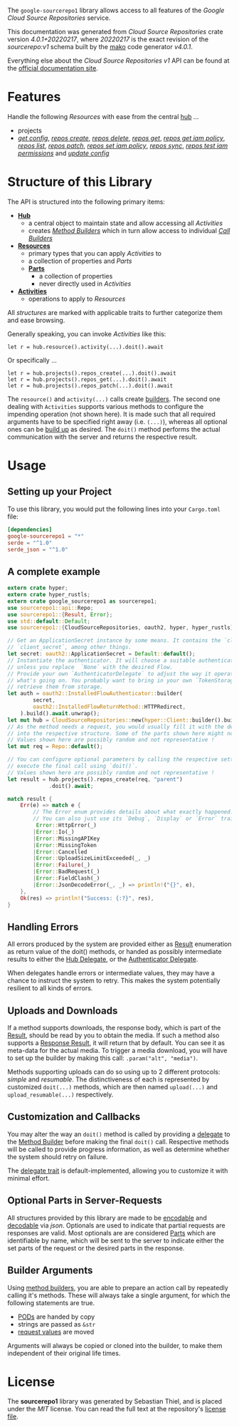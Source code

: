 <!---
DO NOT EDIT !
This file was generated automatically from 'src/generator/templates/api/README.md.mako'
DO NOT EDIT !
-->
The `google-sourcerepo1` library allows access to all features of the *Google Cloud Source Repositories* service.

This documentation was generated from *Cloud Source Repositories* crate version *4.0.1+20220217*, where *20220217* is the exact revision of the *sourcerepo:v1* schema built by the [mako](http://www.makotemplates.org/) code generator *v4.0.1*.

Everything else about the *Cloud Source Repositories* *v1* API can be found at the
[official documentation site](https://cloud.google.com/source-repositories/docs/apis).
# Features

Handle the following *Resources* with ease from the central [hub](https://docs.rs/google-sourcerepo1/4.0.1+20220217/google_sourcerepo1/CloudSourceRepositories) ... 

* projects
 * [*get config*](https://docs.rs/google-sourcerepo1/4.0.1+20220217/google_sourcerepo1/api::ProjectGetConfigCall), [*repos create*](https://docs.rs/google-sourcerepo1/4.0.1+20220217/google_sourcerepo1/api::ProjectRepoCreateCall), [*repos delete*](https://docs.rs/google-sourcerepo1/4.0.1+20220217/google_sourcerepo1/api::ProjectRepoDeleteCall), [*repos get*](https://docs.rs/google-sourcerepo1/4.0.1+20220217/google_sourcerepo1/api::ProjectRepoGetCall), [*repos get iam policy*](https://docs.rs/google-sourcerepo1/4.0.1+20220217/google_sourcerepo1/api::ProjectRepoGetIamPolicyCall), [*repos list*](https://docs.rs/google-sourcerepo1/4.0.1+20220217/google_sourcerepo1/api::ProjectRepoListCall), [*repos patch*](https://docs.rs/google-sourcerepo1/4.0.1+20220217/google_sourcerepo1/api::ProjectRepoPatchCall), [*repos set iam policy*](https://docs.rs/google-sourcerepo1/4.0.1+20220217/google_sourcerepo1/api::ProjectRepoSetIamPolicyCall), [*repos sync*](https://docs.rs/google-sourcerepo1/4.0.1+20220217/google_sourcerepo1/api::ProjectRepoSyncCall), [*repos test iam permissions*](https://docs.rs/google-sourcerepo1/4.0.1+20220217/google_sourcerepo1/api::ProjectRepoTestIamPermissionCall) and [*update config*](https://docs.rs/google-sourcerepo1/4.0.1+20220217/google_sourcerepo1/api::ProjectUpdateConfigCall)




# Structure of this Library

The API is structured into the following primary items:

* **[Hub](https://docs.rs/google-sourcerepo1/4.0.1+20220217/google_sourcerepo1/CloudSourceRepositories)**
    * a central object to maintain state and allow accessing all *Activities*
    * creates [*Method Builders*](https://docs.rs/google-sourcerepo1/4.0.1+20220217/google_sourcerepo1/client::MethodsBuilder) which in turn
      allow access to individual [*Call Builders*](https://docs.rs/google-sourcerepo1/4.0.1+20220217/google_sourcerepo1/client::CallBuilder)
* **[Resources](https://docs.rs/google-sourcerepo1/4.0.1+20220217/google_sourcerepo1/client::Resource)**
    * primary types that you can apply *Activities* to
    * a collection of properties and *Parts*
    * **[Parts](https://docs.rs/google-sourcerepo1/4.0.1+20220217/google_sourcerepo1/client::Part)**
        * a collection of properties
        * never directly used in *Activities*
* **[Activities](https://docs.rs/google-sourcerepo1/4.0.1+20220217/google_sourcerepo1/client::CallBuilder)**
    * operations to apply to *Resources*

All *structures* are marked with applicable traits to further categorize them and ease browsing.

Generally speaking, you can invoke *Activities* like this:

```Rust,ignore
let r = hub.resource().activity(...).doit().await
```

Or specifically ...

```ignore
let r = hub.projects().repos_create(...).doit().await
let r = hub.projects().repos_get(...).doit().await
let r = hub.projects().repos_patch(...).doit().await
```

The `resource()` and `activity(...)` calls create [builders][builder-pattern]. The second one dealing with `Activities` 
supports various methods to configure the impending operation (not shown here). It is made such that all required arguments have to be 
specified right away (i.e. `(...)`), whereas all optional ones can be [build up][builder-pattern] as desired.
The `doit()` method performs the actual communication with the server and returns the respective result.

# Usage

## Setting up your Project

To use this library, you would put the following lines into your `Cargo.toml` file:

```toml
[dependencies]
google-sourcerepo1 = "*"
serde = "^1.0"
serde_json = "^1.0"
```

## A complete example

```Rust
extern crate hyper;
extern crate hyper_rustls;
extern crate google_sourcerepo1 as sourcerepo1;
use sourcerepo1::api::Repo;
use sourcerepo1::{Result, Error};
use std::default::Default;
use sourcerepo1::{CloudSourceRepositories, oauth2, hyper, hyper_rustls};

// Get an ApplicationSecret instance by some means. It contains the `client_id` and 
// `client_secret`, among other things.
let secret: oauth2::ApplicationSecret = Default::default();
// Instantiate the authenticator. It will choose a suitable authentication flow for you, 
// unless you replace  `None` with the desired Flow.
// Provide your own `AuthenticatorDelegate` to adjust the way it operates and get feedback about 
// what's going on. You probably want to bring in your own `TokenStorage` to persist tokens and
// retrieve them from storage.
let auth = oauth2::InstalledFlowAuthenticator::builder(
        secret,
        oauth2::InstalledFlowReturnMethod::HTTPRedirect,
    ).build().await.unwrap();
let mut hub = CloudSourceRepositories::new(hyper::Client::builder().build(hyper_rustls::HttpsConnectorBuilder::new().with_native_roots().https_or_http().enable_http1().enable_http2().build()), auth);
// As the method needs a request, you would usually fill it with the desired information
// into the respective structure. Some of the parts shown here might not be applicable !
// Values shown here are possibly random and not representative !
let mut req = Repo::default();

// You can configure optional parameters by calling the respective setters at will, and
// execute the final call using `doit()`.
// Values shown here are possibly random and not representative !
let result = hub.projects().repos_create(req, "parent")
             .doit().await;

match result {
    Err(e) => match e {
        // The Error enum provides details about what exactly happened.
        // You can also just use its `Debug`, `Display` or `Error` traits
         Error::HttpError(_)
        |Error::Io(_)
        |Error::MissingAPIKey
        |Error::MissingToken
        |Error::Cancelled
        |Error::UploadSizeLimitExceeded(_, _)
        |Error::Failure(_)
        |Error::BadRequest(_)
        |Error::FieldClash(_)
        |Error::JsonDecodeError(_, _) => println!("{}", e),
    },
    Ok(res) => println!("Success: {:?}", res),
}

```
## Handling Errors

All errors produced by the system are provided either as [Result](https://docs.rs/google-sourcerepo1/4.0.1+20220217/google_sourcerepo1/client::Result) enumeration as return value of
the doit() methods, or handed as possibly intermediate results to either the 
[Hub Delegate](https://docs.rs/google-sourcerepo1/4.0.1+20220217/google_sourcerepo1/client::Delegate), or the [Authenticator Delegate](https://docs.rs/yup-oauth2/*/yup_oauth2/trait.AuthenticatorDelegate.html).

When delegates handle errors or intermediate values, they may have a chance to instruct the system to retry. This 
makes the system potentially resilient to all kinds of errors.

## Uploads and Downloads
If a method supports downloads, the response body, which is part of the [Result](https://docs.rs/google-sourcerepo1/4.0.1+20220217/google_sourcerepo1/client::Result), should be
read by you to obtain the media.
If such a method also supports a [Response Result](https://docs.rs/google-sourcerepo1/4.0.1+20220217/google_sourcerepo1/client::ResponseResult), it will return that by default.
You can see it as meta-data for the actual media. To trigger a media download, you will have to set up the builder by making
this call: `.param("alt", "media")`.

Methods supporting uploads can do so using up to 2 different protocols: 
*simple* and *resumable*. The distinctiveness of each is represented by customized 
`doit(...)` methods, which are then named `upload(...)` and `upload_resumable(...)` respectively.

## Customization and Callbacks

You may alter the way an `doit()` method is called by providing a [delegate](https://docs.rs/google-sourcerepo1/4.0.1+20220217/google_sourcerepo1/client::Delegate) to the 
[Method Builder](https://docs.rs/google-sourcerepo1/4.0.1+20220217/google_sourcerepo1/client::CallBuilder) before making the final `doit()` call. 
Respective methods will be called to provide progress information, as well as determine whether the system should 
retry on failure.

The [delegate trait](https://docs.rs/google-sourcerepo1/4.0.1+20220217/google_sourcerepo1/client::Delegate) is default-implemented, allowing you to customize it with minimal effort.

## Optional Parts in Server-Requests

All structures provided by this library are made to be [encodable](https://docs.rs/google-sourcerepo1/4.0.1+20220217/google_sourcerepo1/client::RequestValue) and 
[decodable](https://docs.rs/google-sourcerepo1/4.0.1+20220217/google_sourcerepo1/client::ResponseResult) via *json*. Optionals are used to indicate that partial requests are responses 
are valid.
Most optionals are are considered [Parts](https://docs.rs/google-sourcerepo1/4.0.1+20220217/google_sourcerepo1/client::Part) which are identifiable by name, which will be sent to 
the server to indicate either the set parts of the request or the desired parts in the response.

## Builder Arguments

Using [method builders](https://docs.rs/google-sourcerepo1/4.0.1+20220217/google_sourcerepo1/client::CallBuilder), you are able to prepare an action call by repeatedly calling it's methods.
These will always take a single argument, for which the following statements are true.

* [PODs][wiki-pod] are handed by copy
* strings are passed as `&str`
* [request values](https://docs.rs/google-sourcerepo1/4.0.1+20220217/google_sourcerepo1/client::RequestValue) are moved

Arguments will always be copied or cloned into the builder, to make them independent of their original life times.

[wiki-pod]: http://en.wikipedia.org/wiki/Plain_old_data_structure
[builder-pattern]: http://en.wikipedia.org/wiki/Builder_pattern
[google-go-api]: https://github.com/google/google-api-go-client

# License
The **sourcerepo1** library was generated by Sebastian Thiel, and is placed 
under the *MIT* license.
You can read the full text at the repository's [license file][repo-license].

[repo-license]: https://github.com/Byron/google-apis-rsblob/main/LICENSE.md

